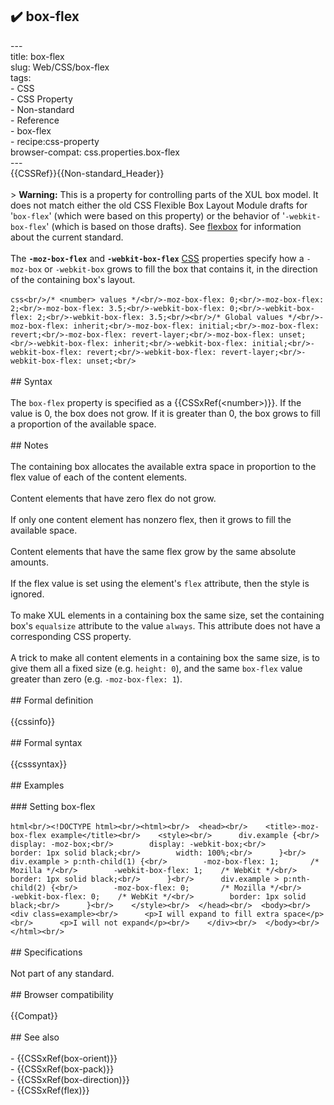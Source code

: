 ## ✔️ box-flex 
 ---<br/>title: box-flex<br/>slug: Web/CSS/box-flex<br/>tags:<br/>  - CSS<br/>  - CSS Property<br/>  - Non-standard<br/>  - Reference<br/>  - box-flex<br/>  - recipe:css-property<br/>browser-compat: css.properties.box-flex<br/>---<br/>{{CSSRef}}{{Non-standard_Header}}<br/><br/>> **Warning:** This is a property for controlling parts of the XUL box model. It does not match either the old CSS Flexible Box Layout Module drafts for '`box-flex`' (which were based on this property) or the behavior of '`-webkit-box-flex`' (which is based on those drafts). See [flexbox](/en-US/docs/Web/CSS/CSS_Flexible_Box_Layout/Basic_Concepts_of_Flexbox) for information about the current standard.<br/><br/>The **`-moz-box-flex`** and **`-webkit-box-flex`** [CSS](/en-US/docs/Web/CSS) properties specify how a `-moz-box` or `-webkit-box` grows to fill the box that contains it, in the direction of the containing box's layout.<br/><br/>```css<br/>/* <number> values */<br/>-moz-box-flex: 0;<br/>-moz-box-flex: 2;<br/>-moz-box-flex: 3.5;<br/>-webkit-box-flex: 0;<br/>-webkit-box-flex: 2;<br/>-webkit-box-flex: 3.5;<br/><br/>/* Global values */<br/>-moz-box-flex: inherit;<br/>-moz-box-flex: initial;<br/>-moz-box-flex: revert;<br/>-moz-box-flex: revert-layer;<br/>-moz-box-flex: unset;<br/>-webkit-box-flex: inherit;<br/>-webkit-box-flex: initial;<br/>-webkit-box-flex: revert;<br/>-webkit-box-flex: revert-layer;<br/>-webkit-box-flex: unset;<br/>```<br/><br/>## Syntax<br/><br/>The `box-flex` property is specified as a {{CSSxRef(&lt;number&gt;)}}. If the value is 0, the box does not grow. If it is greater than 0, the box grows to fill a proportion of the available space.<br/><br/>## Notes<br/><br/>The containing box allocates the available extra space in proportion to the flex value of each of the content elements.<br/><br/>Content elements that have zero flex do not grow.<br/><br/>If only one content element has nonzero flex, then it grows to fill the available space.<br/><br/>Content elements that have the same flex grow by the same absolute amounts.<br/><br/>If the flex value is set using the element's `flex` attribute, then the style is ignored.<br/><br/>To make XUL elements in a containing box the same size, set the containing box's `equalsize` attribute to the value `always`. This attribute does not have a corresponding CSS property.<br/><br/>A trick to make all content elements in a containing box the same size, is to give them all a fixed size (e.g. `height: 0`), and the same `box-flex` value greater than zero (e.g. `-moz-box-flex: 1`).<br/><br/>## Formal definition<br/><br/>{{cssinfo}}<br/><br/>## Formal syntax<br/><br/>{{csssyntax}}<br/><br/>## Examples<br/><br/>### Setting box-flex<br/><br/>```html<br/><!DOCTYPE html><br/><html><br/>  <head><br/>    <title>-moz-box-flex example</title><br/>    <style><br/>      div.example {<br/>        display: -moz-box;<br/>        display: -webkit-box;<br/>        border: 1px solid black;<br/>        width: 100%;<br/>      }<br/>      div.example > p:nth-child(1) {<br/>        -moz-box-flex: 1;       /* Mozilla */<br/>        -webkit-box-flex: 1;    /* WebKit */<br/>        border: 1px solid black;<br/>      }<br/>      div.example > p:nth-child(2) {<br/>        -moz-box-flex: 0;       /* Mozilla */<br/>        -webkit-box-flex: 0;    /* WebKit */<br/>        border: 1px solid black;<br/>      }<br/>    </style><br/>  </head><br/>  <body><br/>    <div class=example><br/>      <p>I will expand to fill extra space</p><br/>      <p>I will not expand</p><br/>    </div><br/>  </body><br/></html><br/>```<br/><br/>## Specifications<br/><br/>Not part of any standard.<br/><br/>## Browser compatibility<br/><br/>{{Compat}}<br/><br/>## See also<br/><br/>- {{CSSxRef(box-orient)}}<br/>- {{CSSxRef(box-pack)}}<br/>- {{CSSxRef(box-direction)}}<br/>- {{CSSxRef(flex)}}<br/>